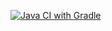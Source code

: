 [![Java CI with Gradle](https://github.com/Ievgen87/TestMode/actions/workflows/gradle.yml/badge.svg)](https://github.com/Ievgen87/TestMode/actions/workflows/gradle.yml)
